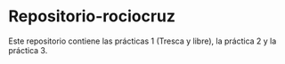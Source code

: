 # Repositorio-rociocruz
Este repositorio contiene las prácticas 1 (Tresca y libre), la práctica 2 y la práctica 3.
